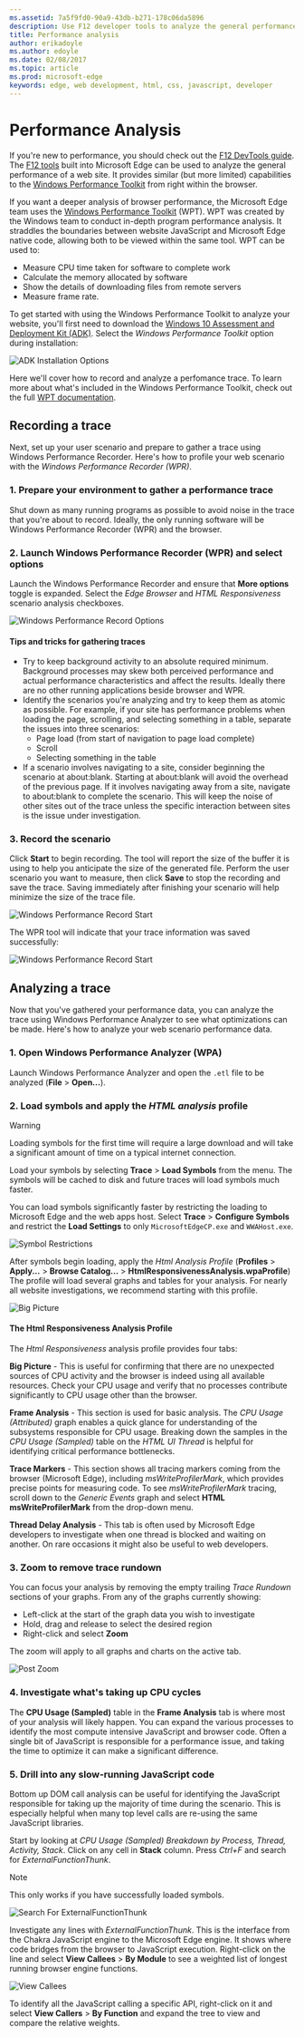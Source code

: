 ```yaml
---
ms.assetid: 7a5f9fd0-90a9-43db-b271-178c06da5896
description: Use F12 developer tools to analyze the general performance of websites.
title: Performance analysis
author: erikadoyle
ms.author: edoyle
ms.date: 02/08/2017
ms.topic: article
ms.prod: microsoft-edge
keywords: edge, web development, html, css, javascript, developer
---
```


# Performance Analysis

If you're new to performance, you should check out the [F12 DevTools guide](./f12-devtools-guide.md).
The [F12 tools](./f12-devtools-guide.md) built into Microsoft Edge can be used to analyze the general performance of a web site. It provides similar (but more limited) capabilities to the [Windows Performance Toolkit](https://docs.microsoft.com/windows-hardware/test/wpt/index) from right within the browser.



If you want a deeper analysis of browser performance, the Microsoft Edge team uses the [Windows Performance Toolkit](https://docs.microsoft.com/windows-hardware/test/wpt/index) (WPT). WPT was created by the Windows team to conduct in-depth program performance analysis. It straddles the boundaries between website JavaScript and Microsoft Edge native code, allowing both to be viewed within the same tool. WPT can be used to:
 - Measure CPU time taken for software to complete work
 - Calculate the memory allocated by software
 - Show the details of downloading files from remote servers
 - Measure frame rate.


To get started with using the Windows Performance Toolkit to analyze your website, you'll first need to download the [Windows 10 Assessment and Deployment Kit (ADK)](https://developer.microsoft.com/windows/hardware/windows-assessment-deployment-kit). Select the *Windows Performance Toolkit* option during installation:

![ADK Installation Options](./media/adk-installoptions.png)

Here we'll cover how to record and analyze a perfomance trace. 
To learn more about what's included in the Windows Performance Toolkit, check out the full [WPT documentation](https://docs.microsoft.com/windows-hardware/test/wpt/index).

## Recording a trace
Next, set up your user scenario and prepare to gather a trace using Windows Performance Recorder.
Here's how to profile your web scenario with the *Windows Performance Recorder (WPR)*.

### 1. Prepare your environment to gather a performance trace
Shut down as many running programs as possible to avoid noise in the trace that you're about to record. Ideally, the only running software will be Windows Performance Recorder (WPR) and the browser.

### 2. Launch Windows Performance Recorder (WPR) and select options
Launch the Windows Performance Recorder and ensure that **More options** toggle is expanded. Select the *Edge Browser* and *HTML Responsiveness* scenario analysis checkboxes.

![Windows Performance Record Options](./media/wprui-options.png)

#### Tips and tricks for gathering traces
- Try to keep background activity to an absolute required minimum. Background processes may skew both perceived performance and actual performance characteristics and affect the results. Ideally there are no other running applications beside browser and WPR.
- Identify the scenarios you're analyzing and try to keep them as atomic as possible. For example, if your site has performance problems when loading the page, scrolling, and selecting something in a table, separate the issues into three scenarios:
  - Page load (from start of navigation to page load complete)
  - Scroll
  - Selecting something in the table
- If a scenario involves navigating to a site, consider beginning the scenario at about:blank. Starting at about:blank will avoid the overhead of the previous page. If it involves navigating away from a site, navigate to about:blank to complete the scenario. This will keep the noise of other sites out of the trace unless the specific interaction between sites is the issue under investigation.

### 3. Record the scenario
Click **Start** to begin recording. The tool will report the size of the buffer it is using to help you anticipate the size of the generated file. Perform the user scenario you want to measure, then click **Save** to stop the recording and save the trace. Saving immediately after finishing your scenario will help minimize the size of the trace file.

![Windows Performance Record Start](./media/wprui-recording.png)

The WPR tool will indicate that your trace information was saved successfully:

![Windows Performance Record Start](./media/wprui-savecomplete.png)


## Analyzing a trace
Now that you've gathered your performance data, you can analyze the trace using Windows Performance Analyzer to see what optimizations can be made.
Here's how to analyze your web scenario performance data.

### 1. Open Windows Performance Analyzer (WPA)
Launch Windows Performance Analyzer and open the `.etl` file to be analyzed (**File** > **Open...**).

### 2. Load symbols and apply the *HTML analysis* profile

>[!WARNING]
> Loading symbols for the first time will require a large download and will take a significant amount of time on a typical internet connection.

Load your symbols by selecting **Trace** > **Load Symbols** from the menu. The symbols will be cached to disk and future traces will load symbols much faster.

You can load symbols significantly faster by restricting the loading to Microsoft Edge and the web apps host. Select **Trace** > **Configure Symbols** and restrict the **Load Settings** to only `MicrosoftEdgeCP.exe` and `WWAHost.exe`.

![Symbol Restrictions](./media/wpa-symbolrestrictions.png)

After symbols begin loading, apply the *Html Analysis Profile* (**Profiles** > **Apply...** > **Browse Catalog...** > **HtmlResponsivenessAnalysis.wpaProfile**)
The profile will load several graphs and tables for your analysis. For nearly all website investigations, we recommend starting with this profile.

![Big Picture](./media/wpa-bigpicture.png)


#### The Html Responsiveness Analysis Profile
The *Html Responsiveness* analysis profile provides four tabs:

**Big Picture** - This is useful for confirming that there are no unexpected sources of CPU activity and the browser is indeed using all available resources. Check your CPU usage and verify that no processes contribute significantly to CPU usage other than the browser.

**Frame Analysis** - This section is used for basic analysis. The *CPU Usage (Attributed)* graph enables a quick glance for understanding of the subsystems responsible for CPU usage. Breaking down the samples in the *CPU Usage (Sampled)* table on the *HTML UI Thread* is helpful for identifying critical performance bottlenecks.

**Trace Markers** - This section shows all tracing markers coming from the browser (Microsoft Edge), including *msWriteProfilerMark*, which provides precise points for measuring code. To see *msWriteProfilerMark* tracing, scroll down to the  *Generic Events* graph and select **HTML msWriteProfilerMark** from the drop-down menu.

**Thread Delay Analysis** - This tab is often used by Microsoft Edge developers to investigate when one thread is blocked and waiting on another. On rare occasions it might also be useful to web developers.


### 3. Zoom to remove trace rundown
You can focus your analysis by removing the empty trailing *Trace Rundown* sections of your graphs. From any of the graphs currently showing:
 - Left-click at the start of the graph data you wish to investigate
 - Hold, drag and release to select the desired region
 - Right-click and select **Zoom**

The zoom will apply to all graphs and charts on the active tab.

![Post Zoom](./media/wpa-postzoom.png)


### 4. Investigate what's taking up CPU cycles
 The **CPU Usage (Sampled)** table in the **Frame Analysis** tab is where most of your analysis will likely happen. You can expand the various processes to identify the most compute intensive JavaScript and browser code. Often a single bit of JavaScript is responsible for a performance issue, and taking the time to optimize it can make a significant difference.

### 5. Drill into any slow-running JavaScript code
Bottom up DOM call analysis can be useful for identifying the JavaScript responsible for taking up the majority of time during the scenario. This is especially helpful when many top level calls are re-using the same JavaScript libraries.

Start by looking at *CPU Usage (Sampled) Breakdown by Process, Thread, Activity, Stack*. Click on any cell in **Stack** column. Press *Ctrl+F* and search for *ExternalFunctionThunk*.

>[!NOTE] 
>This only works if you have successfully loaded symbols.

![Search For ExternalFunctionThunk](./media/wpa-externalfunctionthunk.png)

Investigate any lines with *ExternalFunctionThunk*. This is the interface from the Chakra JavaScript engine to the Microsoft Edge engine. It shows where code bridges from the browser to JavaScript execution. Right-click on the line and select **View Callees** > **By Module** to see a weighted list of longest running browser engine functions.

![View Callees](./media/wpa-viewcallees.png)

To identify all the JavaScript calling a specific API, right-click on it and select **View Callers** > **By Function** and expand the tree to view and compare the relative weights.
